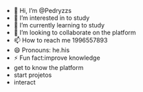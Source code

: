 - 👋 Hi, I’m @Pedryzzs
- 👀 I’m interested in to study
- 🌱 I’m currently learning to study
- 💞️ I’m looking to collaborate on the platform
- 📫 How to reach me 1996557893
- 😄 Pronouns: he.his
- ⚡ Fun fact:improve knowledge
- get to know the platform
- start projetos
- interact

<!---
Pedryzz/Pedryzz is a ✨ special ✨ repository because its `README.md` (this file) appears on your GitHub profile.
You can click the Preview link to take a look at your changes.
--->
